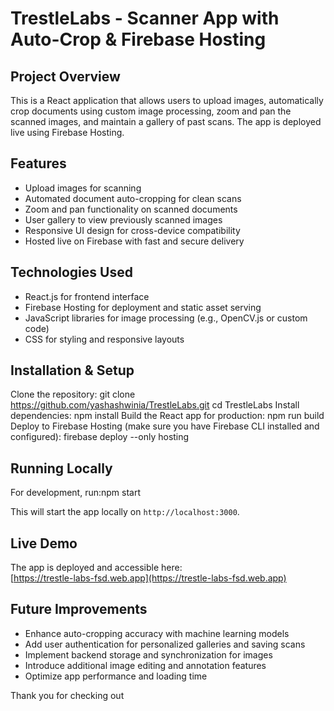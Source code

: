 # TrestleLabs - Scanner App with Auto-Crop & Firebase Hosting

## Project Overview
This is a React application that allows users to upload images, automatically crop documents using custom image processing, zoom and pan the scanned images, and maintain a gallery of past scans. The app is deployed live using Firebase Hosting.

## Features
- Upload images for scanning
- Automated document auto-cropping for clean scans
- Zoom and pan functionality on scanned documents
- User gallery to view previously scanned images
- Responsive UI design for cross-device compatibility
- Hosted live on Firebase with fast and secure delivery

## Technologies Used
- React.js for frontend interface
- Firebase Hosting for deployment and static asset serving
- JavaScript libraries for image processing (e.g., OpenCV.js or custom code)
- CSS for styling and responsive layouts

## Installation & Setup

Clone the repository:
git clone https://github.com/yashashwinia/TrestleLabs.git
cd TrestleLabs
Install dependencies:
npm install
Build the React app for production:
npm run build
Deploy to Firebase Hosting (make sure you have Firebase CLI installed and configured):
firebase deploy --only hosting
## Running Locally
For development, run:npm start

This will start the app locally on `http://localhost:3000`.

## Live Demo

The app is deployed and accessible here:  
[https://trestle-labs-fsd.web.app](https://trestle-labs-fsd.web.app)

## Future Improvements

- Enhance auto-cropping accuracy with machine learning models  
- Add user authentication for personalized galleries and saving scans  
- Implement backend storage and synchronization for images  
- Introduce additional image editing and annotation features  
- Optimize app performance and loading time


Thank you for checking out 




